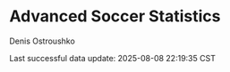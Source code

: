 # Advanced Soccer Statistics
Denis Ostroushko

<!-- gfm -->

Last successful data update: 2025-08-08 22:19:35 CST
